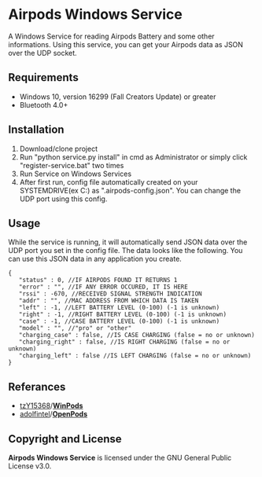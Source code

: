# Airpods Windows Service

A Windows Service for reading Airpods Battery and some other informations.
Using this service, you can get your Airpods data as JSON over the UDP socket.

## Requirements
- Windows 10, version 16299 (Fall Creators Update) or greater
- Bluetooth 4.0+

## Installation
1. Download/clone project
2. Run "python service.py install" in cmd as Administrator or simply click "register-service.bat" two times
3. Run Service on Windows Services
4. After first run, config file automatically created on your SYSTEMDRIVE(ex C:) as ".airpods-config.json".
You can change the UDP port using this config.

## Usage
While the service is running, it will automatically send JSON data over the UDP port you set in the config file.
The data looks like the following. You can use this JSON data in any application you create.

```
{
   "status" : 0, //IF AIRPODS FOUND IT RETURNS 1
   "error" : "", //IF ANY ERROR OCCURED, IT IS HERE
   "rssi" : -670, //RECEIVED SIGNAL STRENGTH INDICATION
   "addr" : "", //MAC ADDRESS FROM WHICH DATA IS TAKEN
   "left" : -1, //LEFT BATTERY LEVEL (0-100) (-1 is unknown)
   "right" : -1, //RIGHT BATTERY LEVEL (0-100) (-1 is unknown)
   "case" : -1, //CASE BATTERY LEVEL (0-100) (-1 is unknown)
   "model" : "", //"pro" or "other"
   "charging_case" : false, //IS CASE CHARGING (false = no or unknown)
   "charging_right" : false, //IS RIGHT CHARGING (false = no or unknown)
   "charging_left" : false //IS LEFT CHARGING (false = no or unknown)
}
```

## Referances
- [tzY15368](https://github.com/tzY15368)/**[WinPods](https://github.com/tzY15368/WinPods)**
- [adolfintel](https://github.com/adolfintel)/**[OpenPods](https://github.com/adolfintel/OpenPods)**

## Copyright and License
**Airpods Windows Service** is licensed under the GNU General Public License v3.0.
